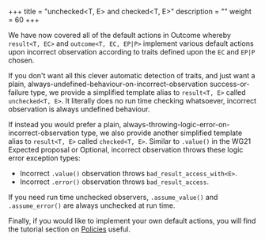 +++
title = "unchecked<T, E> and checked<T, E>"
description = ""
weight = 60
+++

We have now covered all of the default actions in Outcome whereby `result<T, EC>` and `outcome<T, EC, EP|P>` implement
various default actions upon incorrect observation according to traits defined upon the `EC` and `EP|P` chosen.

If you don't want all this clever automatic detection of traits, and just want a plain,
always-undefined-behaviour-on-incorrect-observation success-or-failure type, we provide
a simplified template alias to `result<T, E>` called `unchecked<T, E>`. It literally does
no run time checking whatsoever, incorrect observation is always undefined behaviour.

If instead you would prefer a plain, always-throwing-logic-error-on-incorrect-observation
type, we also provide another simplified template alias to `result<T, E>` called `checked<T, E>`.
Similar to `.value()` in the WG21 Expected proposal or Optional, incorrect observation throws
these logic error exception types:

- Incorrect `.value()` observation throws `bad_result_access_with<E>`.
- Incorrect `.error()` observation throws `bad_result_access`.

If you need run time unchecked observers, `.assume_value()` and `.assume_error()` are
always unchecked at run time.

Finally, if you would like to implement your own default actions, you will find the
tutorial section on [Policies](../../policies) useful.
